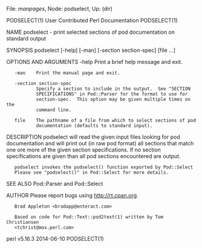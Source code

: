 File: *manpages*,  Node: podselect,  Up: (dir)

PODSELECT(1)          User Contributed Perl Documentation         PODSELECT(1)



NAME
       podselect - print selected sections of pod documentation on standard
       output

SYNOPSIS
       podselect [-help] [-man] [-section section-spec] [file ...]

OPTIONS AND ARGUMENTS
       -help   Print a brief help message and exit.

       -man    Print the manual page and exit.

       -section section-spec
               Specify a section to include in the output.  See "SECTION
               SPECIFICATIONS" in Pod::Parser for the format to use for
               section-spec.  This option may be given multiple times on the
               command line.

       file    The pathname of a file from which to select sections of pod
               documentation (defaults to standard input).

DESCRIPTION
       podselect will read the given input files looking for pod documentation
       and will print out (in raw pod format) all sections that match one ore
       more of the given section specifications. If no section specifications
       are given than all pod sections encountered are output.

       podselect invokes the podselect() function exported by Pod::Select
       Please see "podselect()" in Pod::Select for more details.

SEE ALSO
       Pod::Parser and Pod::Select

AUTHOR
       Please report bugs using <http://rt.cpan.org>.

       Brad Appleton <bradapp@enteract.com>

       Based on code for Pod::Text::pod2text(1) written by Tom Christiansen
       <tchrist@mox.perl.com>



perl v5.16.3                      2014-06-10                      PODSELECT(1)

